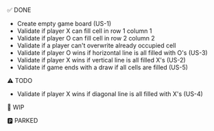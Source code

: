✅ DONE
- Create empty game board (US-1)
- Validate if player X can fill cell in row 1 column 1
- Validate if player O can fill cell in row 2 column 2
- Validate if a player can't overwrite already occupied cell
- Validate if player O wins if horizontal line is all filled with O's (US-3)
- Validate if player X wins if vertical line is all filled X's (US-2)
- Validate if game ends with a draw if all cells are filled (US-5)

⚠️ TODO
- Validate if player X wins if diagonal line is all filled with X's (US-4)

🚧 WIP

🅿️ PARKED
